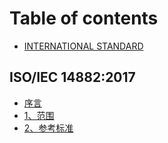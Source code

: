 # Table of contents

* [INTERNATIONAL STANDARD](README.md)

## ISO/IEC 14882:2017

* [序言](iso-iec-14882-2017/foreword.md)
* [1、范围](iso-iec-14882-2017/scope.md)
* [2、参考标准](iso-iec-14882-2017/2-can-kao-biao-zhun.md)

